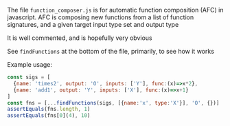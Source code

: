 
The file `function_composer.js` is for automatic function composition (AFC) in javascript. AFC is composing new functions from a list of function signatures, and a given target input type set and output type

It is well commented, and is hopefully very obvious

See `findFunctions` at the bottom of the file, primarily, to see how it works

Example usage:
```js
const sigs = [
  {name: 'times2', output: 'O', inputs: ['Y'], func:(x)=>x*2},
  {name: 'add1', output: 'Y', inputs: ['X'], func:(x)=>x+1}
]
const fns = [...findFunctions(sigs, [{name:'x', type:'X'}], 'O', {})]
assertEquals(fns.length, 1)
assertEquals(fns[0](4), 10)
```
